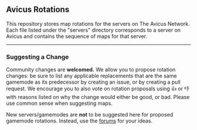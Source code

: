 ## Avicus Rotations

This repository stores map rotations for the servers on The Avicus Network. Each file listed under the "servers" directory corresponds to a server on Avicus and contains the sequence of maps for that server.

---

### Suggesting a Change

Community changes are **welcomed.** We allow you to propose rotation changes: be sure to list any applicable replacements that are the same gamemode as its predecessor by creating an issue, or by creating a pull request. We encourage you to also vote on rotation proposals using :+1: or :-1: with reasons listed on why the change would either be good, or bad. Please use common sense when suggesting maps.

New servers/gamemodes are **not** to be suggested here for proposed gamemode rotations. Instead, use the [forums](http://avicus.net/forums) for your ideas.

